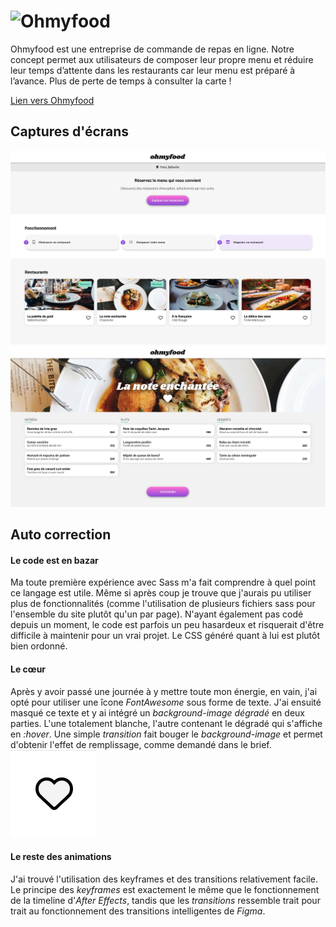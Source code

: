 # ![Ohmyfood](https://socialify.git.ci/octavegraf/ohmyfood/image?description=1&font=Jost&forks=1&logo=https%3A%2F%2Fsvgshare.com%2Fi%2FwaB.svg&name=1&owner=1&pattern=Solid&stargazers=1&theme=Auto)

Ohmyfood est une entreprise de commande de repas en ligne. Notre concept permet aux utilisateurs de composer leur propre menu et réduire leur temps d’attente dans les restaurants car leur menu est préparé à l’avance. Plus de perte de temps à consulter la carte !

[Lien vers Ohmyfood](http://octavegraf.github.io/ohmyfood)

## Captures d'écrans
![Index Desktop](readme/index-desktop.png)
![Menu Desktop](readme/menu-desktop.png)

## Auto correction

#### Le code est en bazar
Ma toute première expérience avec Sass m'a fait comprendre à quel point ce langage est utile. Même si après coup je trouve que j'aurais pu utiliser plus de fonctionnalités (comme l'utilisation de plusieurs fichiers sass pour l'ensemble du site plutôt qu'un par page). N'ayant également pas codé depuis un moment, le code est parfois un peu hasardeux et risquerait d'être difficile à maintenir pour un vrai projet. Le CSS généré quant à lui est plutôt bien ordonné.

#### Le cœur
Après y avoir passé une journée à y mettre toute mon énergie, en vain, j'ai opté pour utiliser une îcone _FontAwesome_ sous forme de texte. J'ai ensuité masqué ce texte et y ai intégré un _background-image dégradé_ en deux parties. L'une totalement blanche, l'autre contenant le dégradé qui s'affiche en _:hover_. Une simple _transition_ fait bouger le _background-image_ et permet d'obtenir l'effet de remplissage, comme demandé dans le brief.
![Animation cœur](readme/heart-animation.gif)

#### Le reste des animations
J'ai trouvé l'utilisation des keyframes et des transitions relativement facile. Le principe des _keyframes_ est exactement le même que le fonctionnement de la timeline d'_After Effects_, tandis que les _transitions_ ressemble trait pour trait au fonctionnement des transitions intelligentes de _Figma_.
